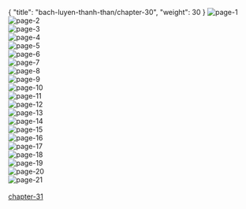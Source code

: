 { "title": "bach-luyen-thanh-than/chapter-30", "weight": 30 }
<img src="bach-luyen-thanh-than_0030_01-b6d453b361e272538edb717b261fe9c3.webp" alt="page-1" origin="http://storage.fshare.vn/Test-vechai/1501562459-Bach-Luyen-Thanh-Than-Chapter-29-02.jpg"><br/>
<img src="bach-luyen-thanh-than_0030_02-1ea77111d7f90103b7d213dcfc0e182d.webp" alt="page-2" origin="http://storage.fshare.vn/Test-vechai/1501562459-Bach-Luyen-Thanh-Than-Chapter-29-03.jpg"><br/>
<img src="bach-luyen-thanh-than_0030_03-9f81a4d285739d301b4fa122a9a3a505.webp" alt="page-3" origin="http://storage.fshare.vn/Test-vechai/1501562459-Bach-Luyen-Thanh-Than-Chapter-29-04.jpg"><br/>
<img src="bach-luyen-thanh-than_0030_04-7f9a3964f17a1915073ca10ff4a9a5eb.webp" alt="page-4" origin="http://storage.fshare.vn/Test-vechai/1501562459-Bach-Luyen-Thanh-Than-Chapter-29-05.jpg"><br/>
<img src="bach-luyen-thanh-than_0030_05-f9ccc9c74f6a4783f95951fa730e7459.webp" alt="page-5" origin="http://storage.fshare.vn/Test-vechai/1501562459-Bach-Luyen-Thanh-Than-Chapter-29-06.jpg"><br/>
<img src="bach-luyen-thanh-than_0030_06-72f4fb5dbe73d469e51efe0b7f47deb6.webp" alt="page-6" origin="http://storage.fshare.vn/Test-vechai/1501562459-Bach-Luyen-Thanh-Than-Chapter-29-07.jpg"><br/>
<img src="bach-luyen-thanh-than_0030_07-eb9bb9be7e0a8c48d17fce8ef752357a.webp" alt="page-7" origin="http://storage.fshare.vn/Test-vechai/1501562459-Bach-Luyen-Thanh-Than-Chapter-29-08.jpg"><br/>
<img src="bach-luyen-thanh-than_0030_08-25c9b5059638438c62fbe52d3d659bbd.webp" alt="page-8" origin="http://storage.fshare.vn/Test-vechai/1501562459-Bach-Luyen-Thanh-Than-Chapter-29-09.jpg"><br/>
<img src="bach-luyen-thanh-than_0030_09-12ceb9edc7a86e8505772eaec0534652.webp" alt="page-9" origin="http://storage.fshare.vn/Test-vechai/1501562459-Bach-Luyen-Thanh-Than-Chapter-29-10.jpg"><br/>
<img src="bach-luyen-thanh-than_0030_10-f1fdf71baf5ed9bc2b46e82b9b1f76c7.webp" alt="page-10" origin="http://storage.fshare.vn/Test-vechai/1501562459-Bach-Luyen-Thanh-Than-Chapter-29-11.jpg"><br/>
<img src="http://adx.kul.vn/www/delivery/avw.php?zoneid=263&amp;cb=1524452201&amp;n=af995ff0" alt="page-11" origin="http://adx.kul.vn/www/delivery/avw.php?zoneid=263&amp;cb=1524452201&amp;n=af995ff0"><br/>
<img src="bach-luyen-thanh-than_0030_12-83388078a10f9ed56d75dee59d563d75.webp" alt="page-12" origin="http://storage.fshare.vn/Test-vechai/1501562459-Bach-Luyen-Thanh-Than-Chapter-29-12.jpg"><br/>
<img src="bach-luyen-thanh-than_0030_13-aeea5eee2778a729c5726dd01f93d956.webp" alt="page-13" origin="http://storage.fshare.vn/Test-vechai/1501562459-Bach-Luyen-Thanh-Than-Chapter-29-13.jpg"><br/>
<img src="bach-luyen-thanh-than_0030_14-12ee14dcd8f9789384427e2004e7476c.webp" alt="page-14" origin="http://storage.fshare.vn/Test-vechai/1501562459-Bach-Luyen-Thanh-Than-Chapter-29-14.jpg"><br/>
<img src="bach-luyen-thanh-than_0030_15-de785f5e236883b7b0658939436486d3.webp" alt="page-15" origin="http://storage.fshare.vn/Test-vechai/1501562459-Bach-Luyen-Thanh-Than-Chapter-29-15.jpg"><br/>
<img src="bach-luyen-thanh-than_0030_16-a8aab5d507fa3b9fa1972165ea64de20.webp" alt="page-16" origin="http://storage.fshare.vn/Test-vechai/1501562459-Bach-Luyen-Thanh-Than-Chapter-29-16.jpg"><br/>
<img src="bach-luyen-thanh-than_0030_17-19f25757c5cd31567b9f8d800055e1df.webp" alt="page-17" origin="http://storage.fshare.vn/Test-vechai/1501562459-Bach-Luyen-Thanh-Than-Chapter-29-17.jpg"><br/>
<img src="bach-luyen-thanh-than_0030_18-edad768a5f555092143ce4a88edd7a39.webp" alt="page-18" origin="http://storage.fshare.vn/Test-vechai/1501562459-Bach-Luyen-Thanh-Than-Chapter-29-18.jpg"><br/>
<img src="bach-luyen-thanh-than_0030_19-ee664a8ce97cc37b07f3e72b154d9c03.webp" alt="page-19" origin="http://storage.fshare.vn/Test-vechai/1501562459-Bach-Luyen-Thanh-Than-Chapter-29-19.jpg"><br/>
<img src="bach-luyen-thanh-than_0030_20-e42e1aa75c9ee3b169e4edef094cb5d7.webp" alt="page-20" origin="http://storage.fshare.vn/Test-vechai/1501562459-Bach-Luyen-Thanh-Than-Chapter-29-20.jpg"><br/>
<img src="bach-luyen-thanh-than_0030_21-bbb7547f3043c5237adaa1345bf064f9.webp" alt="page-21" origin="http://storage.fshare.vn/Test-vechai/1501562459-Bach-Luyen-Thanh-Than-Chapter-29-21.jpg"><br/>
<br/><a class="nextchap" href="/bach-luyen-thanh-than/chapter-31">chapter-31</a>
